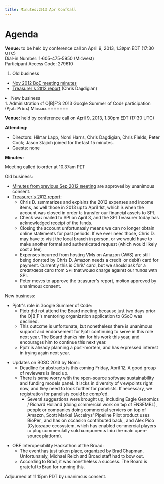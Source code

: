 ```yaml
---
title: Minutes:2013 Apr ConfCall
---
```


Agenda
======

**Venue:** to be held by conference call on April 9, 2013, 1.30pm EDT
(17:30 UTC)  
Dial-in Number: 1-605-475-5950 (Midwest)  
Participant Access Code: 279610

1.  Old business

-   [ Nov 2012 BoD meeting
    minutes](Minutes:2012_Nov_ConfCall "wikilink")
-   [ Treasurer's 2012
    report](Media:2012-OBF-Treasurers-Report.pdf "wikilink")
    (Chris Dagdigian)

<li>
New business

</li>
1.  Administration of O|B|F'S 2013 Google Summer of Code participation
    (Pjotr Prins)

</ol>
Minutes
=======

**Venue:** held by conference call on April 9, 2013, 1.30pm EDT (17:30
UTC)

**Attending:**

-   Directors: Hilmar Lapp, Nomi Harris, Chris Dagdigian, Chris Fields,
    Peter Cock; Jason Stajich joined for the last 15 minutes.
-   Guests: none

**Minutes:**

Meeting called to order at 10.37am PDT

Old business:

-   [ Minutes from previous Sep 2012
    meeting](Minutes:2012_Sep_ConfCall "wikilink") are approved by
    unanimous consent.
-   [ Treasurer's 2012
    report](Media:2012-OBF-Treasurers-Report.pdf "wikilink"):
    -   Chris D. summarizes and explains the 2012 expenses and income
        items, as well those in 2013 up to April 1st, which is when the
        account was closed in order to transfer our financial assets
        to SPI.
    -   Check was mailed to SPI on April 3, and the SPI Treasurer today
        has acknowledged receipt of the funds.
    -   Closing the account unfortunately means we can no longer obtain
        online statements for past periods. If we ever need those,
        Chris D. may have to visit the local branch in person, or we
        would have to make another formal and authenticated request
        (which would likely cost a fee).
    -   Expenses incurred from hosting VMs on Amazon (AWS) are still
        being donated by Chris D. Amazon needs a credit (or debit) card
        for payment. Currently this is Chris' card, but we should ask
        for a credit/debit card from SPI that would charge against our
        funds with SPI.
    -   Peter moves to approve the treasurer's report, motion approved
        by unanimous consent.

New business:

-   Pjotr's role in Google Summer of Code:
    -   Pjotr did not attend the Board meeting because just two days
        prior the O|B|F's mentoring organization application to GSoC
        was declined.
    -   This outcome is unfortunate, but nonetheless there is unanimous
        support and endorsement for Pjotr continuing to serve in this
        role next year. The Board thanks him for his work this year, and
        encourages him to continue this next year.
    -   Pjotr is already planning a post-mortem, and has expressed
        interest in trying again next year.

<!-- -->

-   Updates on BOSC 2013 by Nomi:
    -   Deadline for abstracts is this coming Friday, April 12. A good
        group of reviewers is lined up.
    -   There is some worry with the open-source software sustainability
        and funding models panel. It lacks in diversity of viewpoints
        right now, and they need to look further for panelists. If
        necessary, we registration for panelists could be comp'ed.
        -   Several suggestions were brought up, including Eagle
            Genomics / Richard Holland (doing commercial work on top of
            ENSEMBL), people or companies doing commercial services on
            top of Amazon, Scott Markel (Accelrys' Pipeline Pilot
            product uses BioPerl, and has on occasion contributed back),
            and Alex Pico (Cytoscape ecosystem, which has enabled
            commercial players to plug commercially sold components into
            the main open-source platform).

<!-- -->

-   OBF Interoperability Hackathon at the Broad:
    -   The event has just taken place, organized by Brad Chapman.
        Unfortunately, Michael Reich and Broad staff had to bow out.
    -   According to Brad, it was nonetheless a success. The Board is
        grateful to Brad for running this.

Adjourned at 11.15pm PDT by unanimous consent.

